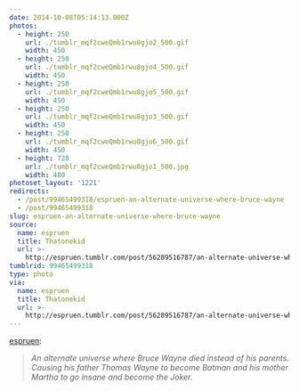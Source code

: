 ```yaml
---
date: 2014-10-08T05:14:13.000Z
photos:
  - height: 250
    url: ./tumblr_mqf2cweQmb1rwu8gjo2_500.gif
    width: 450
  - height: 250
    url: ./tumblr_mqf2cweQmb1rwu8gjo4_500.gif
    width: 450
  - height: 250
    url: ./tumblr_mqf2cweQmb1rwu8gjo5_500.gif
    width: 450
  - height: 250
    url: ./tumblr_mqf2cweQmb1rwu8gjo3_500.gif
    width: 450
  - height: 250
    url: ./tumblr_mqf2cweQmb1rwu8gjo6_500.gif
    width: 450
  - height: 720
    url: ./tumblr_mqf2cweQmb1rwu8gjo1_500.jpg
    width: 480
photoset_layout: '1221'
redirects:
  - /post/99465499318/espruen-an-alternate-universe-where-bruce-wayne
  - /post/99465499318
slug: espruen-an-alternate-universe-where-bruce-wayne
source:
  name: espruen
  title: Thatonekid
  url: >-
    http://espruen.tumblr.com/post/56289516787/an-alternate-universe-where-bruce-wayne-died
tumblrid: 99465499318
type: photo
via:
  name: espruen
  title: Thatonekid
  url: >-
    http://espruen.tumblr.com/post/56289516787/an-alternate-universe-where-bruce-wayne-died
---
```

<p><a href="http://espruen.tumblr.com/post/56289516787/an-alternate-universe-where-bruce-wayne-died" class="tumblr_blog">espruen</a>:</p>

<blockquote><p><em>An alternate universe where Bruce Wayne died instead of his parents. Causing his father Thomas Wayne to become Batman and his mother Martha to go insane and become the Joker.</em></p></blockquote>

